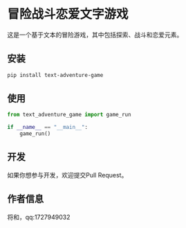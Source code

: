 
# 冒险战斗恋爱文字游戏

这是一个基于文本的冒险游戏，其中包括探索、战斗和恋爱元素。

## 安装

```bash
pip install text-adventure-game
```

## 使用

```python
from text_adventure_game import game_run

if __name__ == "__main__":
    game_run()
```

## 开发

如果你想参与开发，欢迎提交Pull Request。

## 作者信息

将和，qq:1727949032
